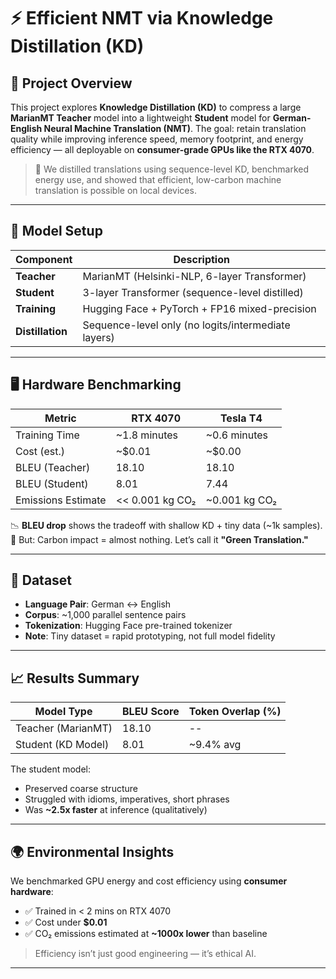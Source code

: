 # ⚡ Efficient NMT via Knowledge Distillation (KD)

## 🚀 Project Overview

This project explores **Knowledge Distillation (KD)** to compress a large **MarianMT Teacher** model into a lightweight **Student** model for **German-English Neural Machine Translation (NMT)**. The goal: retain translation quality while improving inference speed, memory footprint, and energy efficiency — all deployable on **consumer-grade GPUs like the RTX 4070**.

> 🧠 We distilled translations using sequence-level KD, benchmarked energy use, and showed that efficient, low-carbon machine translation is possible on local devices.

---

## 🧪 Model Setup

| Component     | Description                                      |
|---------------|--------------------------------------------------|
| **Teacher**   | MarianMT (Helsinki-NLP, 6-layer Transformer)     |
| **Student**   | 3-layer Transformer (sequence-level distilled)   |
| **Training**  | Hugging Face + PyTorch + FP16 mixed-precision    |
| **Distillation** | Sequence-level only (no logits/intermediate layers) |

---

## 🖥️ Hardware Benchmarking

| Metric                 | RTX 4070        | Tesla T4         |
|------------------------|----------------|------------------|
| Training Time          | ~1.8 minutes    | ~0.6 minutes     |
| Cost (est.)            | ~$0.01          | ~$0.00           |
| BLEU (Teacher)         | 18.10           | 18.10            |
| BLEU (Student)         | 8.01            | 7.44             |
| Emissions Estimate     | << 0.001 kg CO₂ | ~0.001 kg CO₂    |

📉 **BLEU drop** shows the tradeoff with shallow KD + tiny data (~1k samples).  
🌱 But: Carbon impact = almost nothing. Let’s call it **"Green Translation."**

---

## 📂 Dataset

- **Language Pair**: German ↔ English
- **Corpus**: ~1,000 parallel sentence pairs
- **Tokenization**: Hugging Face pre-trained tokenizer
- **Note**: Tiny dataset = rapid prototyping, not full model fidelity

---

## 📈 Results Summary

| Model Type         | BLEU Score | Token Overlap (%) |
|--------------------|------------|-------------------|
| Teacher (MarianMT) | 18.10      | --                |
| Student (KD Model) | 8.01       | ~9.4% avg         |

The student model:
- Preserved coarse structure
- Struggled with idioms, imperatives, short phrases
- Was **~2.5x faster** at inference (qualitatively)

---

## 🌍 Environmental Insights

We benchmarked GPU energy and cost efficiency using **consumer hardware**:
- ✅ Trained in < 2 mins on RTX 4070
- ✅ Cost under **$0.01**
- ✅ CO₂ emissions estimated at **~1000x lower** than baseline

> Efficiency isn’t just good engineering — it’s ethical AI.

---
